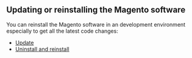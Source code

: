<div markdown="1">

<h2 id="instgde-install-reinstall">Updating or reinstalling the Magento software</h2>
You can reinstall the Magento software in an development environment especially to get all the latest code changes:

*	<a href="{{page.baseurl}}/install-gde/install/cli/install-cli.html#instgde-install-magento-update">Update</a>
*	<a href="{{page.baseurl}}/install-gde/install/cli/install-cli-uninstall.html#instgde-install-magento-reinstall">Uninstall and reinstall</a>
